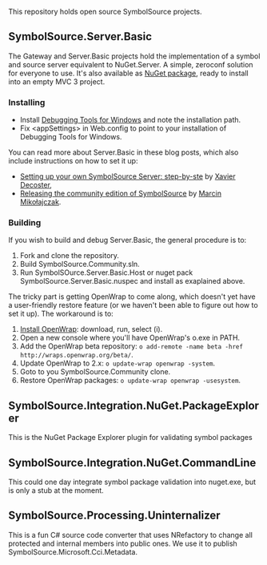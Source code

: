 This repository holds open source SymbolSource projects.


## SymbolSource.Server.Basic

The Gateway and Server.Basic projects hold the implementation of a symbol and source server equivalent to NuGet.Server. A simple, zeroconf solution for everyone to use. It's also available as [NuGet package](http://nuget.org/packages/SymbolSource.Server.Basic), ready to install into an empty MVC 3 project.

### Installing

* Install [Debugging Tools for Windows](https://msdn.microsoft.com/en-us/windows/hardware/hh852365) and note the installation path.
* Fix &lt;appSettings&gt; in Web.config to point to your installation of Debugging Tools for Windows.

You can read more about Server.Basic in these blog posts, which also include instructions on how to set it up:
 
 * [Setting up your own SymbolSource Server: step-by-ste](http://xavierdecoster.azurewebsites.net/setting-up-your-own-symbolsource-server-step-by-step) by [Xavier Decoster](http://twitter.com/xavierdecoster),
 * [Releasing the community edition of SymbolSource](http://www.symbolsource.org/Public/Blog/View/2012-03-13/Releasing_the_community_edition_of_SymbolSource) by [Marcin Mikołajczak](http://twitter.com/tripleemcoder).
 
### Building

If you wish to build and debug Server.Basic, the general procedure is to:
 1. Fork and clone the repository.
 2. Build SymbolSource.Community.sln.
 3. Run SymbolSOurce.Server.Basic.Host or nuget pack SymbolSource.Server.Basic.nuspec and install as exaplained above.

The tricky part is getting OpenWrap to come along, which doesn't yet have a user-friendly restore feature (or we haven't been able to figure out how to set it up). The workaround is to:

 1. [Install OpenWrap](http://www.openwrap.org): download, run, select (i).
 1. Open a new console where you'll have OpenWrap's o.exe in PATH.
 1. Add the OpenWrap beta repository: `o add-remote -name beta -href http://wraps.openwrap.org/beta/`.
 1. Update OpenWrap to 2.x: `o update-wrap openwrap -system`.
 1. Goto to you SymbolSource.Community clone.
 1. Restore OpenWrap packages: `o update-wrap openwrap -usesystem`.


## SymbolSource.Integration.NuGet.PackageExplorer
This is the NuGet Package Explorer plugin for validating symbol packages


## SymbolSource.Integration.NuGet.CommandLine
This could one day integrate symbol package validation into nuget.exe, but is only a stub at the moment.


## SymbolSource.Processing.Uninternalizer

This is a fun C# source code converter that uses NRefactory to change all protected and internal members into public ones. We use it to publish SymbolSource.Microsoft.Cci.Metadata.